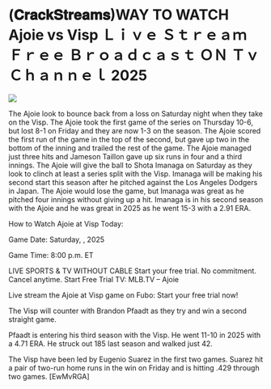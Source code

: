 # (𝐂𝐫𝐚𝐜𝐤𝐒𝐭𝐫𝐞𝐚𝐦𝐬)WAY TO WATCH Ajoie vs Visp Ｌｉｖｅ Ｓｔｒｅａｍ Ｆｒｅｅ Ｂｒｏａｄｃａｓｔ ＯＮ Ｔｖ Ｃｈａｎｎｅｌ  2025  
  
  
[![](https://i.imgur.com/qSNzIqt.png)](https://movie.rssnews.media/jWXiIDzXl.php)  
  
The Ajoie look to bounce back from a loss on Saturday night when they take on the Visp. The Ajoie took the first game of the series on Thursday 10-6, but lost 8-1 on Friday and they are now 1-3 on the season. The Ajoie scored the first run of the game in the top of the second, but gave up two in the bottom of the inning and trailed the rest of the game. The Ajoie managed just three hits and Jameson Taillon gave up six runs in four and a third innings. The Ajoie will give the ball to Shota Imanaga on Saturday as they look to clinch at least a series split with the Visp. Imanaga will be making his second start this season after he pitched against the Los Angeles Dodgers in Japan. The Ajoie would lose the game, but Imanaga was great as he pitched four innings without giving up a hit. Imanaga is in his second season with the Ajoie and he was great in 2025 as he went 15-3 with a 2.91 ERA.

How to Watch Ajoie at Visp Today:

Game Date: Saturday, , 2025

Game Time: 8:00 p.m. ET

LIVE SPORTS & TV WITHOUT CABLE
Start your free trial. No commitment. Cancel anytime.
Start Free Trial
TV: MLB.TV – Ajoie

Live stream the Ajoie at Visp game on Fubo: Start your free trial now!

The Visp will counter with Brandon Pfaadt as they try and win a second straight game.

Pfaadt is entering his third season with the Visp. He went 11-10 in 2025 with a 4.71 ERA. He struck out 185 last season and walked just 42.

The Visp have been led by Eugenio Suarez in the first two games. Suarez hit a pair of two-run home runs in the win on Friday and is hitting .429 through two games. [EwMvRGA]